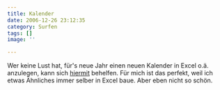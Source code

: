 ```yaml
---
title: Kalender
date: 2006-12-26 23:12:35
category: Surfen
tags: []
image: ''

---
```


Wer keine Lust hat, für's neue Jahr einen neuen Kalender in Excel o.ä. anzulegen, kann sich [hiermit](http://davidseah.com/archives/2006/02/17/my-compact-calender-excel-sheet/) behelfen. Für mich ist das perfekt, weil ich etwas Ähnliches immer selber in Excel baue. Aber eben nicht so schön.
